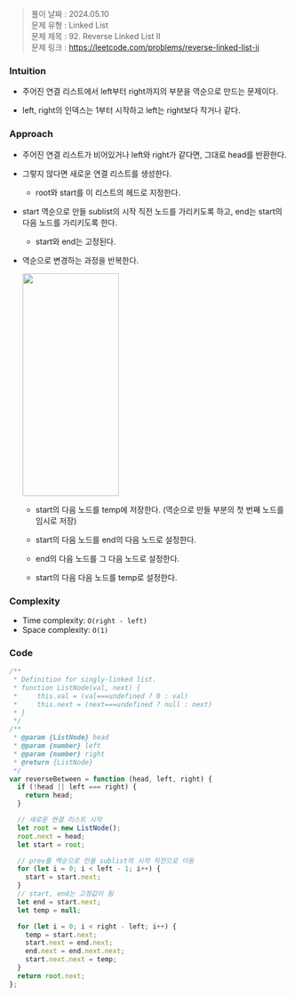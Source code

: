 > 풀이 날짜 : 2024.05.10  
> 문제 유형 : Linked List  
> 문제 제목 : 92. Reverse Linked List II  
> 문제 링크 : https://leetcode.com/problems/reverse-linked-list-ii

### Intuition

- 주어진 연결 리스트에서 left부터 right까지의 부분을 역순으로 만드는 문제이다.

- left, right의 인덱스는 1부터 시작하고 left는 right보다 작거나 같다.

### Approach

- 주어진 연결 리스트가 비어있거나 left와 right가 같다면, 그대로 head를 반환한다.

- 그렇지 않다면 새로운 연결 리스트를 생성한다.

  - root와 start를 이 리스트의 헤드로 지정한다.

- start 역순으로 만들 sublist의 시작 직전 노드를 가리키도록 하고, end는 start의 다음 노드를 가리키도록 한다.

  - start와 end는 고정된다.

- 역순으로 변경하는 과정을 반복한다.

  <img width="60%" height="400px" src="https://github.com/dawwson/algorithm/assets/45624238/fa5524a0-18a5-4745-8cc4-e100dc99672b">

  - start의 다음 노드를 temp에 저장한다. (역순으로 만들 부분의 첫 번째 노드를 임시로 저장)

  - start의 다음 노드를 end의 다음 노드로 설정한다.

  - end의 다음 노드를 그 다음 노드로 설정한다.

  - start의 다음 다음 노드를 temp로 설정한다.

### Complexity

- Time complexity: `O(right - left)`
- Space complexity: `O(1)`

### Code

```js
/**
 * Definition for singly-linked list.
 * function ListNode(val, next) {
 *     this.val = (val===undefined ? 0 : val)
 *     this.next = (next===undefined ? null : next)
 * }
 */
/**
 * @param {ListNode} head
 * @param {number} left
 * @param {number} right
 * @return {ListNode}
 */
var reverseBetween = function (head, left, right) {
  if (!head || left === right) {
    return head;
  }

  // 새로운 연결 리스트 시작
  let root = new ListNode();
  root.next = head;
  let start = root;

  // prev를 역순으로 만들 sublist의 시작 직전으로 이동
  for (let i = 0; i < left - 1; i++) {
    start = start.next;
  }
  // start, end는 고정값이 됨
  let end = start.next;
  let temp = null;

  for (let i = 0; i < right - left; i++) {
    temp = start.next;
    start.next = end.next;
    end.next = end.next.next;
    start.next.next = temp;
  }
  return root.next;
};
```
